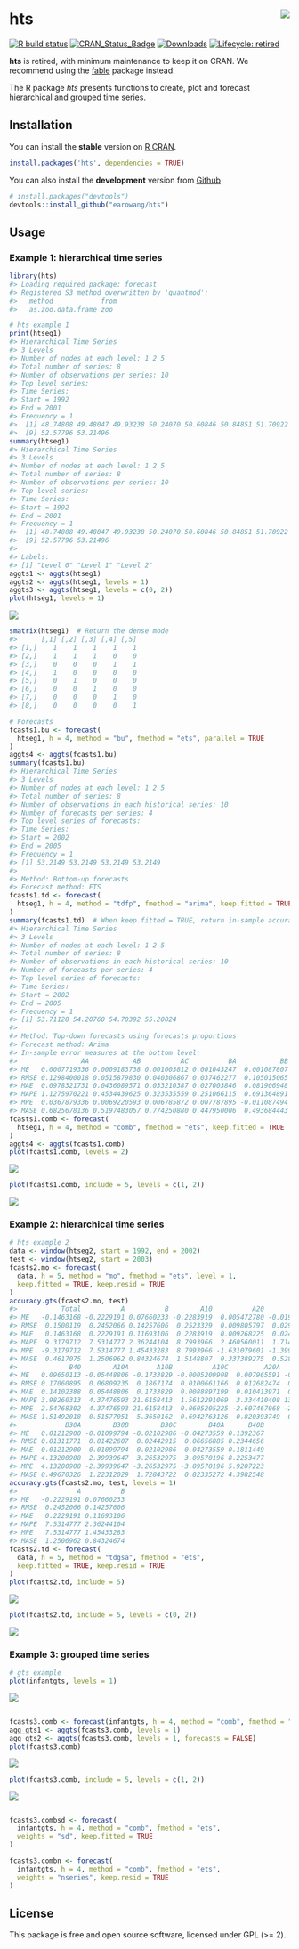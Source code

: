 
<!-- README.md is generated from README.Rmd. Please edit that file -->

# hts <img src="man/figures/logo.png" align="right" />

[![R build
status](https://github.com/earowang/hts/workflows/R-CMD-check/badge.svg)](https://github.com/earowang/hts/actions?workflow=R-CMD-check)
[![CRAN\_Status\_Badge](http://www.r-pkg.org/badges/version/hts)](https://cran.r-project.org/package=hts)
[![Downloads](http://cranlogs.r-pkg.org/badges/hts)](https://cran.r-project.org/package=hts)
[![Lifecycle:
retired](https://img.shields.io/badge/lifecycle-retired-orange.svg)](https://www.tidyverse.org/lifecycle/#retired)

**hts** is retired, with minimum maintenance to keep it on CRAN. We
recommend using the [fable](http://fable.tidyverts.org) package instead.

The R package *hts* presents functions to create, plot and forecast
hierarchical and grouped time series.

## Installation

You can install the **stable** version on [R
CRAN](https://cran.r-project.org/package=hts).

``` r
install.packages('hts', dependencies = TRUE)
```

You can also install the **development** version from
[Github](https://github.com/earowang/hts)

``` r
# install.packages("devtools")
devtools::install_github("earowang/hts")
```

## Usage

### Example 1: hierarchical time series

``` r
library(hts)
#> Loading required package: forecast
#> Registered S3 method overwritten by 'quantmod':
#>   method            from
#>   as.zoo.data.frame zoo

# hts example 1
print(htseg1)
#> Hierarchical Time Series 
#> 3 Levels 
#> Number of nodes at each level: 1 2 5 
#> Total number of series: 8 
#> Number of observations per series: 10 
#> Top level series: 
#> Time Series:
#> Start = 1992 
#> End = 2001 
#> Frequency = 1 
#>  [1] 48.74808 49.48047 49.93238 50.24070 50.60846 50.84851 51.70922 51.94330
#>  [9] 52.57796 53.21496
summary(htseg1)
#> Hierarchical Time Series 
#> 3 Levels 
#> Number of nodes at each level: 1 2 5 
#> Total number of series: 8 
#> Number of observations per series: 10 
#> Top level series: 
#> Time Series:
#> Start = 1992 
#> End = 2001 
#> Frequency = 1 
#>  [1] 48.74808 49.48047 49.93238 50.24070 50.60846 50.84851 51.70922 51.94330
#>  [9] 52.57796 53.21496
#> 
#> Labels: 
#> [1] "Level 0" "Level 1" "Level 2"
aggts1 <- aggts(htseg1)
aggts2 <- aggts(htseg1, levels = 1)
aggts3 <- aggts(htseg1, levels = c(0, 2))
plot(htseg1, levels = 1)
```

![](man/figures/hts-eg1-1.png)<!-- -->

``` r
smatrix(htseg1)  # Return the dense mode
#>      [,1] [,2] [,3] [,4] [,5]
#> [1,]    1    1    1    1    1
#> [2,]    1    1    1    0    0
#> [3,]    0    0    0    1    1
#> [4,]    1    0    0    0    0
#> [5,]    0    1    0    0    0
#> [6,]    0    0    1    0    0
#> [7,]    0    0    0    1    0
#> [8,]    0    0    0    0    1

# Forecasts
fcasts1.bu <- forecast(
  htseg1, h = 4, method = "bu", fmethod = "ets", parallel = TRUE
)
aggts4 <- aggts(fcasts1.bu)
summary(fcasts1.bu)
#> Hierarchical Time Series 
#> 3 Levels 
#> Number of nodes at each level: 1 2 5 
#> Total number of series: 8 
#> Number of observations in each historical series: 10 
#> Number of forecasts per series: 4 
#> Top level series of forecasts: 
#> Time Series:
#> Start = 2002 
#> End = 2005 
#> Frequency = 1 
#> [1] 53.2149 53.2149 53.2149 53.2149
#> 
#> Method: Bottom-up forecasts 
#> Forecast method: ETS
fcasts1.td <- forecast(
  htseg1, h = 4, method = "tdfp", fmethod = "arima", keep.fitted = TRUE
)
summary(fcasts1.td)  # When keep.fitted = TRUE, return in-sample accuracy
#> Hierarchical Time Series 
#> 3 Levels 
#> Number of nodes at each level: 1 2 5 
#> Total number of series: 8 
#> Number of observations in each historical series: 10 
#> Number of forecasts per series: 4 
#> Top level series of forecasts: 
#> Time Series:
#> Start = 2002 
#> End = 2005 
#> Frequency = 1 
#> [1] 53.71128 54.20760 54.70392 55.20024
#> 
#> Method: Top-down forecasts using forecasts proportions 
#> Forecast method: Arima 
#> In-sample error measures at the bottom level: 
#>                AA           AB          AC          BA           BB
#> ME   0.0007719336 0.0009183738 0.001003812 0.001043247  0.001087807
#> RMSE 0.1298400018 0.0515879830 0.040306867 0.037462277  0.105015065
#> MAE  0.0978321731 0.0436089571 0.033210387 0.027003846  0.081906948
#> MAPE 1.1275970221 0.4534439625 0.323535559 0.251066115  0.691364891
#> MPE  0.0367879336 0.0069220593 0.006785872 0.007787895 -0.011087494
#> MASE 0.6825678136 0.5197483057 0.774250880 0.447950006  0.493684443
fcasts1.comb <- forecast(
  htseg1, h = 4, method = "comb", fmethod = "ets", keep.fitted = TRUE
)
aggts4 <- aggts(fcasts1.comb)
plot(fcasts1.comb, levels = 2)
```

![](man/figures/hts-eg1-2.png)<!-- -->

``` r
plot(fcasts1.comb, include = 5, levels = c(1, 2))
```

![](man/figures/hts-eg1-3.png)<!-- -->

### Example 2: hierarchical time series

``` r
# hts example 2
data <- window(htseg2, start = 1992, end = 2002)
test <- window(htseg2, start = 2003)
fcasts2.mo <- forecast(
  data, h = 5, method = "mo", fmethod = "ets", level = 1,
  keep.fitted = TRUE, keep.resid = TRUE
)
accuracy.gts(fcasts2.mo, test)
#>           Total          A          B        A10          A20         B30
#> ME   -0.1463168 -0.2229191 0.07660233 -0.2283919  0.005472780 -0.01989880
#> RMSE  0.1500119  0.2452066 0.14257606  0.2523329  0.009805797  0.02928379
#> MAE   0.1463168  0.2229191 0.11693106  0.2283919  0.009268225  0.02409282
#> MAPE  9.3179712  7.5314777 2.36244104  8.7993966  2.460560011  1.71428541
#> MPE  -9.3179712  7.5314777 1.45433283  8.7993966 -1.631079601 -1.39920296
#> MASE  0.4617075  1.2506962 0.84324674  1.5148807  0.337389275  0.52860991
#>             B40        A10A       A10B          A10C         A20A         A20B
#> ME   0.09650113 -0.05448806 -0.1733829 -0.0005209908  0.007965591 -0.002492811
#> RMSE 0.17060895  0.06809235  0.1867174  0.0100661166  0.012682474  0.008654148
#> MAE  0.14102388  0.05448806  0.1733829  0.0088897199  0.010413971  0.007052515
#> MAPE 3.98260313  4.37476593 21.6158413  1.5612291069  3.334410408 13.402921842
#> MPE  2.54768302  4.37476593 21.6158413  0.0605205225 -2.607467068 -2.981389244
#> MASE 1.51492018  0.51577051  5.3650162  0.6942763126  0.820393749  0.477277465
#>            B30A        B30B        B30C        B40A      B40B
#> ME   0.01212900 -0.01099794 -0.02102986 -0.04273559 0.1392367
#> RMSE 0.01311771  0.01422607  0.02442915  0.06656885 0.2344656
#> MAE  0.01212900  0.01099794  0.02102986  0.04273559 0.1811449
#> MAPE 4.13200908  2.39939647  3.26532975  3.09570196 8.2253477
#> MPE  4.13200908 -2.39939647 -3.26532975 -3.09570196 5.9207223
#> MASE 0.49670326  1.22312029  1.72843722  0.82335272 4.3982548
accuracy.gts(fcasts2.mo, test, levels = 1)
#>               A          B
#> ME   -0.2229191 0.07660233
#> RMSE  0.2452066 0.14257606
#> MAE   0.2229191 0.11693106
#> MAPE  7.5314777 2.36244104
#> MPE   7.5314777 1.45433283
#> MASE  1.2506962 0.84324674
fcasts2.td <- forecast(
  data, h = 5, method = "tdgsa", fmethod = "ets", 
  keep.fitted = TRUE, keep.resid = TRUE
)
plot(fcasts2.td, include = 5)
```

![](man/figures/hts-eg2-1.png)<!-- -->

``` r
plot(fcasts2.td, include = 5, levels = c(0, 2))
```

![](man/figures/hts-eg2-2.png)<!-- -->

### Example 3: grouped time series

``` r
# gts example
plot(infantgts, levels = 1)
```

![](man/figures/gts-eg-1.png)<!-- -->

``` r

fcasts3.comb <- forecast(infantgts, h = 4, method = "comb", fmethod = "ets")
agg_gts1 <- aggts(fcasts3.comb, levels = 1)
agg_gts2 <- aggts(fcasts3.comb, levels = 1, forecasts = FALSE)
plot(fcasts3.comb)
```

![](man/figures/gts-eg-2.png)<!-- -->

``` r
plot(fcasts3.comb, include = 5, levels = c(1, 2))
```

![](man/figures/gts-eg-3.png)<!-- -->

``` r

fcasts3.combsd <- forecast(
  infantgts, h = 4, method = "comb", fmethod = "ets",
  weights = "sd", keep.fitted = TRUE
)

fcasts3.combn <- forecast(
  infantgts, h = 4, method = "comb", fmethod = "ets",
  weights = "nseries", keep.resid = TRUE
)
```

## License

This package is free and open source software, licensed under GPL (\>=
2).
